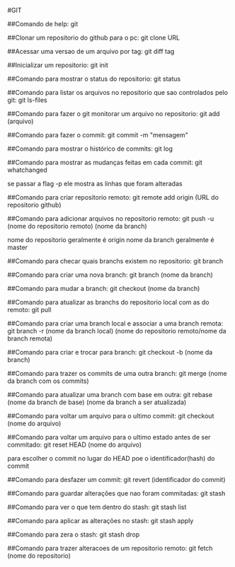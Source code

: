 #GIT

##Comando de help:
git

##Clonar um repositorio do github para o pc:
git clone URL

##Acessar uma versao de um arquivo por tag:
git diff tag

##Inicializar um repositorio:
git init


##Comando para mostrar o status do repositorio:
git status

##Comando para listar os arquivos no repositorio que sao controlados pelo git:
git ls-files

##Comando para fazer o git monitorar um arquivo no repositorio:
git add (arquivo)

##Comando para fazer o commit:
git commit -m "mensagem"

##Comando para mostrar o histórico de commits:
git log

##Comando para mostrar as mudanças feitas em cada commit:
git whatchanged

se passar a flag -p ele mostra as linhas que foram alteradas

##Comando para criar repositorio remoto:
git remote add origin (URL do repositorio github)

##Comando para adicionar arquivos no repositorio remoto:
git push -u (nome do repositorio remoto) (nome da branch)

nome do repositorio geralmente é origin
nome da branch geralmente é master

##Comando para checar quais branchs existem no repositorio:
git branch

##Comando para criar uma nova branch:
git branch (nome da branch)

##Comando para mudar a branch:
git checkout (nome da branch)

##Comando para atualizar as branchs do repositorio local com as do remoto:
git pull

##Comando para criar uma branch local e associar a uma branch remota:
git branch -r (nome da branch local) (nome do repositorio remoto/nome da branch remota)

##Comando para criar e trocar para branch:
git checkout -b (nome da branch)

##Comando para trazer os commits de uma outra branch:
git merge (nome da branch com os commits)

##Comando para atualizar uma branch com base em outra:
git rebase (nome da branch de base) (nome da branch a ser atualizada)

##Comando para voltar um arquivo para o ultimo commit:
git checkout (nome do arquivo)

##Comando para voltar um arquivo para o ultimo estado antes de ser commitado:
git reset HEAD (nome do arquivo)

para escolher o commit no lugar do HEAD poe o identificador(hash) do commit

##Comando para desfazer um commit:
git revert (identificador do commit)

##Comando para guardar alterações que nao foram commitadas:
git stash

##Comando para ver o que tem dentro do stash:
git stash list

##Comando para aplicar as alterações no stash:
git stash apply

##Comando para zera o stash:
git stash drop

##Comando para trazer alteracoes de um repositorio remoto:
git fetch (nome do repositorio)











